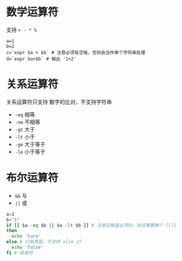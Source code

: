 # 数学运算符
支持 `+ - * %`
```shell
a=1
b=2
c=`expr $a + $b` # 注意必须有空格，否则会当作单个字符串处理
d=`expr $a+$b` # 输出 '1+2'
```

# 关系运算符

关系运算符只支持 数字的比对，不支持字符串

- `-eq` 相等
- `-ne` 不相等
- `-gt` 大于
- `-lt` 小于
- `-ge` 大于等于
- `-le` 小于等于

# 布尔运算符
- `&&`	与
- `||`	或
	
``` bash
a=1
b="1"
if [[ $a -eq $b || $a -lt $b ]] # 注意空格是必须的，并且需要两个 [[]]
then 
  echo 'ture'
else # 只有两层，不支持 else if
  echo 'false'
fi # 结束符  
```
